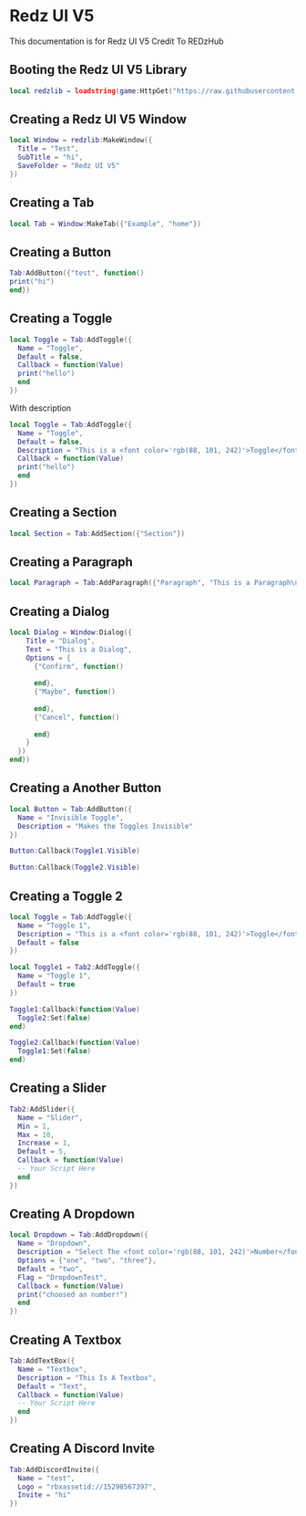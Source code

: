 # Redz UI V5
This documentation is for Redz UI V5 Credit To REDzHub

## Booting the Redz UI V5 Library
```lua
local redzlib = loadstring(game:HttpGet("https://raw.githubusercontent.com/REDzHUB/RedzLibV5/main/Source.Lua"))()
```




## Creating a Redz UI V5 Window
```lua
local Window = redzlib:MakeWindow({
  Title = "Test",
  SubTitle = "hi",
  SaveFolder = "Redz UI V5"
})
```

## Creating a Tab
```lua
local Tab = Window:MakeTab({"Example", "home"})
```

## Creating a Button
```lua
Tab:AddButton({"test", function()
print("hi")
end})
```

## Creating a Toggle
```lua
local Toggle = Tab:AddToggle({
  Name = "Toggle",
  Default = false,
  Callback = function(Value)
  print("hello")
  end
})
```
With description
```lua
local Toggle = Tab:AddToggle({
  Name = "Toggle",
  Default = false,
  Description = "This is a <font color='rgb(88, 101, 242)'>Toggle</font>",
  Callback = function(Value)
  print("hello")
  end
})
```

## Creating a Section
```lua
local Section = Tab:AddSection({"Section"})
```

## Creating a Paragraph
```lua
local Paragraph = Tab:AddParagraph({"Paragraph", "This is a Paragraph\nSecond Line"})
```

## Creating a Dialog
```lua
local Dialog = Window:Dialog({
    Title = "Dialog",
    Text = "This is a Dialog",
    Options = {
      {"Confirm", function()
        
      end},
      {"Maybe", function()
        
      end},
      {"Cancel", function()
        
      end}
    }
  })
end})
```

## Creating a Another Button
```lua
local Button = Tab:AddButton({
  Name = "Invisible Toggle",
  Description = "Makes the Toggles Invisible"
})
```
```lua
Button:Callback(Toggle1.Visible)
```
```lua
Button:Callback(Toggle2.Visible)
```

## Creating a Toggle 2
```lua
local Toggle = Tab:AddToggle({
  Name = "Toggle 1",
  Description = "This is a <font color='rgb(88, 101, 242)'>Toggle</font> Example",
  Default = false
})
```
```lua
local Toggle1 = Tab2:AddToggle({
  Name = "Toggle 1",
  Default = true
})
```
```lua
Toggle1:Callback(function(Value)
  Toggle2:Set(false)
end)
```
```lua
Toggle2:Callback(function(Value)
  Toggle1:Set(false)
end)
```
## Creating a Slider
```lua
Tab2:AddSlider({
  Name = "Slider",
  Min = 1,
  Max = 10,
  Increase = 1,
  Default = 5,
  Callback = function(Value)
  -- Your Script Here
  end
})
```
## Creating A Dropdown
```lua
local Dropdown = Tab:AddDropdown({
  Name = "Dropdown",
  Description = "Select The <font color='rgb(88, 101, 242)'>Number</font>",
  Options = {"one", "two", "three"},
  Default = "two",
  Flag = "DropdownTest",
  Callback = function(Value)
  print("choosed an number!")
  end
})
```

## Creating A Textbox
```lua
Tab:AddTextBox({
  Name = "Textbox",
  Description = "This Is A Textbox",
  Default = "Text",
  Callback = function(Value)
  -- Your Script Here
  end
})
```

## Creating A Discord Invite
```lua
Tab:AddDiscordInvite({
  Name = "test",
  Logo = "rbxassetid://15298567397",
  Invite = "hi"
})
```
